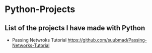 # Python-Projects

## List of the projects I have made with Python

  - Passing Netwroks Tutorial https://github.com/suubmad/Passing-Networks-Tutorial
